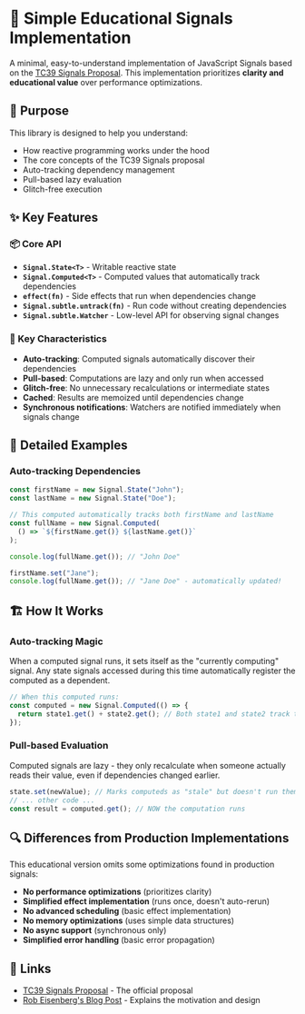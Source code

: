 # 🚦 Simple Educational Signals Implementation

A minimal, easy-to-understand implementation of JavaScript Signals based on the [TC39 Signals Proposal](https://github.com/tc39/proposal-signals). This implementation prioritizes **clarity and educational value** over performance optimizations.

## 🎯 Purpose

This library is designed to help you understand:

- How reactive programming works under the hood
- The core concepts of the TC39 Signals proposal
- Auto-tracking dependency management
- Pull-based lazy evaluation
- Glitch-free execution

## ✨ Key Features

### 📦 Core API

- **`Signal.State<T>`** - Writable reactive state
- **`Signal.Computed<T>`** - Computed values that automatically track dependencies
- **`effect(fn)`** - Side effects that run when dependencies change
- **`Signal.subtle.untrack(fn)`** - Run code without creating dependencies
- **`Signal.subtle.Watcher`** - Low-level API for observing signal changes

### 🔄 Key Characteristics

- **Auto-tracking**: Computed signals automatically discover their dependencies
- **Pull-based**: Computations are lazy and only run when accessed
- **Glitch-free**: No unnecessary recalculations or intermediate states
- **Cached**: Results are memoized until dependencies change
- **Synchronous notifications**: Watchers are notified immediately when signals change

## 📖 Detailed Examples

### Auto-tracking Dependencies

```typescript
const firstName = new Signal.State("John");
const lastName = new Signal.State("Doe");

// This computed automatically tracks both firstName and lastName
const fullName = new Signal.Computed(
  () => `${firstName.get()} ${lastName.get()}`
);

console.log(fullName.get()); // "John Doe"

firstName.set("Jane");
console.log(fullName.get()); // "Jane Doe" - automatically updated!
```

## 🏗️ How It Works

### Auto-tracking Magic

When a computed signal runs, it sets itself as the "currently computing" signal. Any state signals accessed during this time automatically register the computed as a dependent.

```typescript
// When this computed runs:
const computed = new Signal.Computed(() => {
  return state1.get() + state2.get(); // Both state1 and state2 track this computed
});
```

### Pull-based Evaluation

Computed signals are lazy - they only recalculate when someone actually reads their value, even if dependencies changed earlier.

```typescript
state.set(newValue); // Marks computeds as "stale" but doesn't run them
// ... other code ...
const result = computed.get(); // NOW the computation runs
```

## 🔍 Differences from Production Implementations

This educational version omits some optimizations found in production signals:

- **No performance optimizations** (prioritizes clarity)
- **Simplified effect implementation** (runs once, doesn't auto-rerun)
- **No advanced scheduling** (basic effect implementation)
- **No memory optimizations** (uses simple data structures)
- **No async support** (synchronous only)
- **Simplified error handling** (basic error propagation)

## 🔗 Links

- [TC39 Signals Proposal](https://github.com/tc39/proposal-signals) - The official proposal
- [Rob Eisenberg's Blog Post](https://eisenbergeffect.medium.com/a-tc39-proposal-for-signals-f0bedd37a335) - Explains the motivation and design
